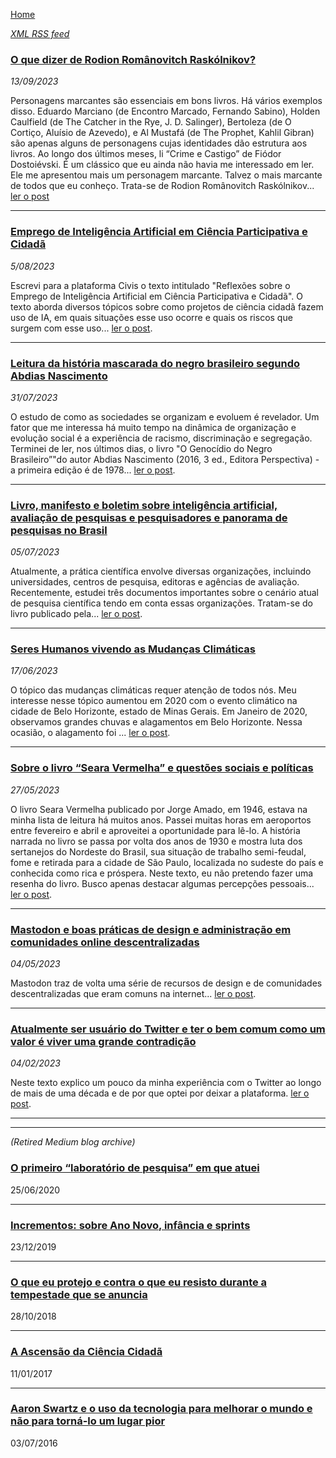 [Home](https://lesandrop.github.io)

_[XML RSS feed](https://lesandrop.github.io/site/feed.xml)_

### [O que dizer de Rodion Românovitch Raskólnikov?](https://lesandrop.github.io/site/opinion/DizerDeRodionRomanovitchRaskolnikov.html)

_13/09/2023_

Personagens marcantes são essenciais em bons livros. Há vários exemplos disso. Eduardo Marciano (de Encontro Marcado, Fernando Sabino), Holden Caulfield (de The Catcher in the Rye, J. D. Salinger), Bertoleza (de O Cortiço, Aluísio de Azevedo), e Al Mustafá (de The Prophet, Kahlil Gibran) são apenas alguns de personagens cujas identidades dão estrutura aos livros. Ao longo dos últimos meses, li “Crime e Castigo” de Fiódor Dostoiévski. É um clássico que eu ainda não havia me interessado em ler. Ele me apresentou mais um personagem marcante. Talvez o mais marcante de todos que eu conheço. Trata-se de Rodion Românovitch Raskólnikov... [ler o post](https://lesandrop.github.io/site/opinion/DizerDeRodionRomanovitchRaskolnikov.html)

---

### [Emprego de Inteligência Artificial em Ciência Participativa e Cidadã](https://lesandrop.github.io/site/opinion/ia-cienciacidada.html)


_5/08/2023_

Escrevi para a plataforma Civis o texto intitulado "Reflexões sobre o Emprego de Inteligência Artificial em Ciência Participativa e Cidadã". O texto aborda diversos tópicos sobre como projetos de ciência cidadã fazem uso de IA, em quais situações esse uso ocorre e quais os riscos que surgem com esse uso... [ler o post](https://lesandrop.github.io/site/opinion/ia-cienciacidada.html).

---
  
### [Leitura da história mascarada do negro brasileiro segundo Abdias Nascimento](https://lesandrop.github.io/site/opinion/historiaMascaradaDoNegroBrasileiro.html)

_31/07/2023_

O estudo de como as sociedades se organizam e evoluem é revelador. Um fator que me interessa há muito tempo na dinâmica de organização e evolução social é a experiência de racismo, discriminação e segregação. Terminei de ler, nos últimos dias, o livro "O Genocídio do Negro Brasileiro”"do autor Abdias Nascimento (2016, 3 ed., Editora Perspectiva) - a primeira edição é de 1978... [ler o post](https://lesandrop.github.io/site/opinion/historiaMascaradaDoNegroBrasileiro.html).

---
  
### [Livro, manifesto e boletim sobre inteligência artificial, avaliação de pesquisas e pesquisadores e panorama de pesquisas no Brasil](https://lesandrop.github.io/site/opinion/ia-cienciapesquisasnoBrasil.html)

_05/07/2023_

Atualmente, a prática científica envolve diversas organizações, incluindo universidades, centros de pesquisa, editoras e agências de avaliação. Recentemente, estudei três documentos importantes sobre o cenário atual de pesquisa científica tendo em conta essas organizações. Tratam-se do livro publicado pela... [ler o post](https://lesandrop.github.io/site/opinion/ia-cienciapesquisasnoBrasil.html).

---
  
### [Seres Humanos vivendo as Mudanças Climáticas](https://lesandrop.github.io/site/opinion/serhumanoeclima.html)

_17/06/2023_

O tópico das mudanças climáticas requer atenção de todos nós. Meu interesse nesse tópico aumentou em 2020 com o evento climático na cidade de Belo Horizonte, estado de Minas Gerais. Em Janeiro de 2020, observamos grandes chuvas e alagamentos em Belo Horizonte. Nessa ocasião, o alagamento foi ... [ler o post](https://lesandrop.github.io/site/opinion/serhumanoeclima.html).

---
  
### [Sobre o livro “Seara Vermelha” e questões sociais e políticas](https://lesandrop.github.io/site/opinion/searavermelhapolitica.html)

_27/05/2023_

O livro Seara Vermelha publicado por Jorge Amado, em 1946, estava na minha lista de leitura há muitos anos. Passei muitas horas em aeroportos entre fevereiro e abril e aproveitei a oportunidade para lê-lo. A história narrada no livro se passa por volta dos anos de 1930 e mostra luta dos sertanejos do Nordeste do Brasil, sua situação de trabalho semi-feudal, fome e retirada para a cidade de São Paulo, localizada no sudeste do país e conhecida como rica e próspera. Neste texto, eu não pretendo fazer uma resenha do livro. Busco apenas destacar algumas percepções pessoais... [ler o post](https://lesandrop.github.io/site/opinion/searavermelhapolitica.html).

---
  
### [Mastodon e boas práticas de design e administração em comunidades online descentralizadas](https://lesandrop.github.io/site/opinion/usandomastodon.html)

_04/05/2023_

Mastodon traz de volta uma série de recursos de design e de comunidades descentralizadas que eram comuns na internet... [ler o post](https://lesandrop.github.io/site/opinion/usandomastodon.html).

---
  
### [Atualmente ser usuário do Twitter e ter o bem comum como um valor é viver uma grande contradição](https://lesandrop.github.io/site/opinion/twittereacontradicao.html)

_04/02/2023_

Neste texto explico um pouco da minha experiência com o Twitter ao longo de mais de uma década e de por que optei por deixar a plataforma. [ler o post](https://lesandrop.github.io/site/opinion/twittereacontradicao.html).

---
---
  
_(Retired Medium blog archive)_

### [O primeiro “laboratório de pesquisa” em que atuei](http://lesandrop.github.io/site/opinion/blog/2020-06-25_O-primeiro-laboratorio-de-pesquisa-em-que-atuei.html)
25/06/2020

---
  
### [Incrementos: sobre Ano Novo, infância e sprints](http://lesandrop.github.io/site/opinion/blog/2019-12-23_Incrementos--sobre-Ano-Novo--infancia-e-sprints.html)
23/12/2019

---
  
### [O que eu protejo e contra o que eu resisto durante a tempestade que se anuncia](http://lesandrop.github.io/site/opinion/blog/2018-10-28_O-que-eu-protejo-e-contra-o-que-eu-resisto.html)
28/10/2018

---
  
### [A Ascensão da Ciência Cidadã](https://lesandrop.github.io/site/opinion/blog/2017-01-11_A-Ascensao-da-Ciencia-Cidada.html)
11/01/2017

---
  
### [Aaron Swartz e o uso da tecnologia para melhorar o mundo e não para torná-lo um lugar pior](https://lesandrop.github.io/site/opinion/blog/2016-07-03_Aaron-Swartz-e-o-uso-da-tecnologia-para-melhorar-o-mundo-e-n-o-para-torn--lo-um-lugar-pior.html)
03/07/2016
